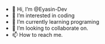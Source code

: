 - 👋 Hi, I’m @Eyasin-Dev
- 👀 I’m interested in coding
- 🌱 I’m currently learning programing 
- 💞️ I’m looking to collaborate on. 
- 📫 How to reach me.

<!---
Eyasin-Dev/Eyasin-Dev is a ✨ special ✨ repository because its `README.md` (this file) appears on your GitHub profile.
You can click the Preview link to take a look at your changes.
--->
